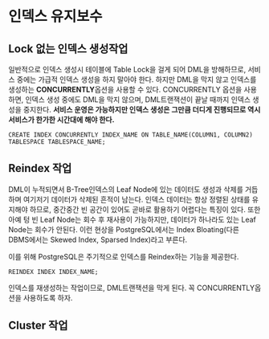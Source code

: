 # 인덱스 유지보수
## Lock 없는 인덱스 생성작업
일반적으로 인덱스 생성시 테이블에 Table Lock을 걸게 되어 DML을 방해하므로, 서비스 중에는 가급적 인덱스 생성을 하지 말아야 한다. 하지만 DML을 막지 않고 인덱스를 생성하는 **CONCURRENTLY**옵션을 사용할 수 있다. CONCURRENTLY 옵션을 사용하면, 인덱스 생성 중에도 DML을 막지 않으며, DML트랜잭션이 끝날 때까지 인덱스 생성을 중지한다. **서비스 운영은 가능하지만 인덱스 생성은 그만큼 더디게 진행되므로 역시 서비스가 한가한 시간대에 해야 한다.**
```
CREATE INDEX CONCURRENTLY INDEX_NAME ON TABLE_NAME(COLUMN1, COLUMN2)
TABLESPACE TABLESPACE_NAME;
```

## Reindex 작업
DML이 누적되면서 B-Tree인덱스의 Leaf Node에 있는 데이터도 생성과 삭제를 거듭하며 여기저기 데이터가 삭제된 흔적이 남는다. 인덱스 데이터는 항상 정렬된 상태를 유지해야 하므로, 중간중간 빈 공간이 있어도 곧바로 활용하기 어렵다는 특징이 있다. 또한 아예 텅 빈 Leaf Node는 회수 후 재사용이 가능하지만, 데이터가 하나라도 있는 Leaf Node는 회수가 안된다. 이런 현상을 PostgreSQL에서는 Index Bloating(다른 DBMS에서는 Skewed Index, Sparsed Index)라고 부른다.       

이를 위해 PostgreSQL은 주기적으로 인덱스를 Reindex하는 기능을 제공한다.
```
REINDEX INDEX INDEX_NAME;
```
인덱스를 재생성하는 작업이므로, DML트랜잭션을 막게 된다. 꼭 CONCURRENTLY옵션을 사용하도록 하자.

## Cluster 작업
